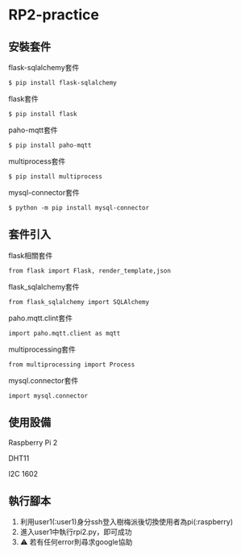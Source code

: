 # RP2-practice
## 安裝套件
flask-sqlalchemy套件
```
$ pip install flask-sqlalchemy
```
flask套件
```
$ pip install flask
```
paho-mqtt套件
```
$ pip install paho-mqtt
```
multiprocess套件
```
$ pip install multiprocess
```
mysql-connector套件
```
$ python -m pip install mysql-connector
```

## 套件引入
flask相關套件
```
from flask import Flask, render_template,json
```
flask_sqlalchemy套件
```
from flask_sqlalchemy import SQLAlchemy
```
paho.mqtt.clint套件
```
import paho.mqtt.client as mqtt
```
multiprocessing套件
```
from multiprocessing import Process
```
mysql.connector套件
```
import mysql.connector
```
## 使用設備
Raspberry Pi 2

DHT11

I2C 1602


## 執行腳本
1. 利用user1(:user1)身分ssh登入樹梅派後切換使用者為pi(:raspberry)
2. 進入user1中執行rpi2.py，即可成功
3. :warning: 若有任何error則尋求google協助
